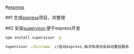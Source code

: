#[express](http://expressjs.com/)

##1 生成[express](http://expressjs.com/en/starter/generator.html)项目，并整理

##2 安装[supervisor](https://www.npmjs.com/package/supervisor),便于express开发
 ```cmd
 npm install supervisor -g
 ```
 ```cmd
 supervisor ./bin/www  //启动express,每次有改动会自动重启服务
 ```
 